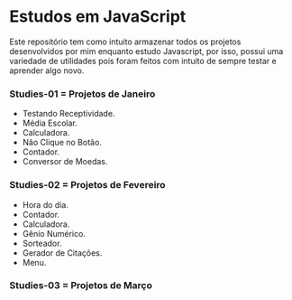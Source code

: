 # Estudos em JavaScript

Este repositório tem como intuito armazenar todos os projetos desenvolvidos por mim enquanto estudo Javascript, por isso, possui uma variedade de utilidades pois foram feitos com intuito de sempre testar e aprender algo novo.

### Studies-01 = Projetos de Janeiro

* Testando Receptividade.
* Média Escolar.
* Calculadora.
* Não Clique no Botão.
* Contador.
* Conversor de Moedas.

### Studies-02 = Projetos de Fevereiro

* Hora do dia.
* Contador.
* Calculadora.
* Gênio Numérico.
* Sorteador.
* Gerador de Citações.
* Menu.

### Studies-03 = Projetos de Março
